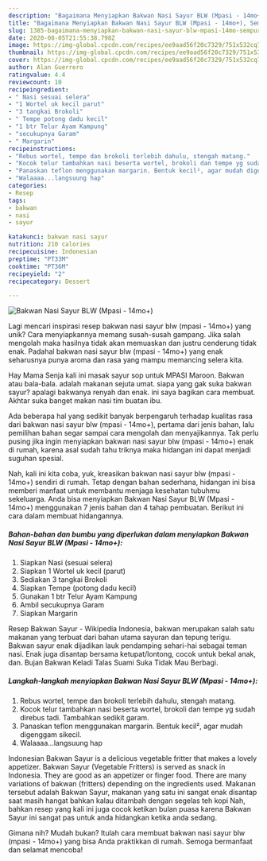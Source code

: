 ```yaml
---
description: "Bagaimana Menyiapkan Bakwan Nasi Sayur BLW (Mpasi - 14mo+), Sempurna"
title: "Bagaimana Menyiapkan Bakwan Nasi Sayur BLW (Mpasi - 14mo+), Sempurna"
slug: 1385-bagaimana-menyiapkan-bakwan-nasi-sayur-blw-mpasi-14mo-sempurna
date: 2020-08-05T21:55:38.798Z
image: https://img-global.cpcdn.com/recipes/ee9aad56f20c7329/751x532cq70/bakwan-nasi-sayur-blw-mpasi-14mo-foto-resep-utama.jpg
thumbnail: https://img-global.cpcdn.com/recipes/ee9aad56f20c7329/751x532cq70/bakwan-nasi-sayur-blw-mpasi-14mo-foto-resep-utama.jpg
cover: https://img-global.cpcdn.com/recipes/ee9aad56f20c7329/751x532cq70/bakwan-nasi-sayur-blw-mpasi-14mo-foto-resep-utama.jpg
author: Alan Guerrero
ratingvalue: 4.4
reviewcount: 10
recipeingredient:
- " Nasi sesuai selera"
- "1 Wortel uk kecil parut"
- "3 tangkai Brokoli"
- " Tempe potong dadu kecil"
- "1 btr Telur Ayam Kampung"
- "secukupnya Garam"
- " Margarin"
recipeinstructions:
- "Rebus wortel, tempe dan brokoli terlebih dahulu, stengah matang."
- "Kocok telur tambahkan nasi beserta wortel, brokoli dan tempe yg sudah direbus tadi. Tambahkan sedikit garam."
- "Panaskan teflon menggunakan margarin. Bentuk kecil², agar mudah digenggam sikecil."
- "Walaaaa...langsuung hap"
categories:
- Resep
tags:
- bakwan
- nasi
- sayur

katakunci: bakwan nasi sayur 
nutrition: 210 calories
recipecuisine: Indonesian
preptime: "PT33M"
cooktime: "PT36M"
recipeyield: "2"
recipecategory: Dessert

---
```



![Bakwan Nasi Sayur BLW (Mpasi - 14mo+)](https://img-global.cpcdn.com/recipes/ee9aad56f20c7329/751x532cq70/bakwan-nasi-sayur-blw-mpasi-14mo-foto-resep-utama.jpg)

Lagi mencari inspirasi resep bakwan nasi sayur blw (mpasi - 14mo+) yang unik? Cara menyiapkannya memang susah-susah gampang. Jika salah mengolah maka hasilnya tidak akan memuaskan dan justru cenderung tidak enak. Padahal bakwan nasi sayur blw (mpasi - 14mo+) yang enak seharusnya punya aroma dan rasa yang mampu memancing selera kita.

Hay Mama Senja kali ini masak sayur sop untuk MPASI Maroon. Bakwan atau bala-bala. adalah makanan sejuta umat. siapa yang gak suka bakwan sayur? apalagi bakwanya renyah dan enak. ini saya bagikan cara membuat. Akhtar suka banget makan nasi tim buatan ibu.

Ada beberapa hal yang sedikit banyak berpengaruh terhadap kualitas rasa dari bakwan nasi sayur blw (mpasi - 14mo+), pertama dari jenis bahan, lalu pemilihan bahan segar sampai cara mengolah dan menyajikannya. Tak perlu pusing jika ingin menyiapkan bakwan nasi sayur blw (mpasi - 14mo+) enak di rumah, karena asal sudah tahu triknya maka hidangan ini dapat menjadi suguhan spesial.


Nah, kali ini kita coba, yuk, kreasikan bakwan nasi sayur blw (mpasi - 14mo+) sendiri di rumah. Tetap dengan bahan sederhana, hidangan ini bisa memberi manfaat untuk membantu menjaga kesehatan tubuhmu sekeluarga. Anda bisa menyiapkan Bakwan Nasi Sayur BLW (Mpasi - 14mo+) menggunakan 7 jenis bahan dan 4 tahap pembuatan. Berikut ini cara dalam membuat hidangannya.

<!--inarticleads1-->

##### Bahan-bahan dan bumbu yang diperlukan dalam menyiapkan Bakwan Nasi Sayur BLW (Mpasi - 14mo+):

1. Siapkan  Nasi (sesuai selera)
1. Siapkan 1 Wortel uk kecil (parut)
1. Sediakan 3 tangkai Brokoli
1. Siapkan  Tempe (potong dadu kecil)
1. Gunakan 1 btr Telur Ayam Kampung
1. Ambil secukupnya Garam
1. Siapkan  Margarin


Resep Bakwan Sayur - Wikipedia Indonesia, bakwan merupakan salah satu makanan yang terbuat dari bahan utama sayuran dan tepung terigu. Bakwan sayur enak dijadikan lauk pendamping sehari-hai sebagai teman nasi. Enak juga disantap bersama ketupat/lontong, cocok untuk bekal anak, dan. Bujan Bakwan Keladi Talas Suami Suka Tidak Mau Berbagi. 

<!--inarticleads2-->

##### Langkah-langkah menyiapkan Bakwan Nasi Sayur BLW (Mpasi - 14mo+):

1. Rebus wortel, tempe dan brokoli terlebih dahulu, stengah matang.
1. Kocok telur tambahkan nasi beserta wortel, brokoli dan tempe yg sudah direbus tadi. Tambahkan sedikit garam.
1. Panaskan teflon menggunakan margarin. Bentuk kecil², agar mudah digenggam sikecil.
1. Walaaaa...langsuung hap


Indonesian Bakwan Sayur is a delicious vegetable fritter that makes a lovely appetizer. Bakwan Sayur (Vegetable Fritters) is served as snack in Indonesia. They are good as an appetizer or finger food. There are many variations of bakwan (fritters) depending on the ingredients used. Makanan tersebut adalah Bakwan Sayur, makanan yang satu ini sangat enak disantap saat masih hangat bahkan kalau ditambah dengan segelas teh kopi Nah, bahkan resep yang kali ini juga cocok ketikan bulan puasa karena Bakwan Sayur ini sangat pas untuk anda hidangkan ketika anda sedang. 

Gimana nih? Mudah bukan? Itulah cara membuat bakwan nasi sayur blw (mpasi - 14mo+) yang bisa Anda praktikkan di rumah. Semoga bermanfaat dan selamat mencoba!
